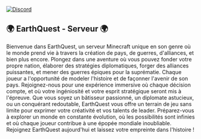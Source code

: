 [![Discord](https://img.shields.io/discord/682358465175355393?style=flat-square&logo=discord&logoColor=%235865F2&label=discord&color=%235865F2)](https://discord.gg/as4ffDDx3h)

## 🌍 EarthQuest - Serveur 🌍
Bienvenue dans EarthQuest, un serveur Minecraft unique en son genre où le monde prend vie à travers la création de pays, de guerres, d'alliances, et bien plus encore. Plongez dans une aventure où vous pouvez fonder votre propre nation, élaborer des stratégies diplomatiques, forger des alliances puissantes, et mener des guerres épiques pour la suprématie. Chaque joueur a l'opportunité de modeler l'histoire et de façonner l'avenir de son pays. Rejoignez-nous pour une expérience immersive où chaque décision compte, et où votre ingéniosité et votre esprit stratégique seront mis à l'épreuve. Que vous soyez un bâtisseur passionné, un diplomate astucieux, ou un conquérant redoutable, EarthQuest vous offre un terrain de jeu sans limite pour exprimer votre créativité et vos talents de leader. Préparez-vous à explorer un monde en constante évolution, où les possibilités sont infinies et où chaque joueur contribue à une épopée mondiale inoubliable. Rejoignez EarthQuest aujourd'hui et laissez votre empreinte dans l'histoire !
